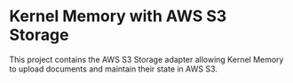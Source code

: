 # Kernel Memory with AWS S3 Storage

This project contains the AWS S3 Storage adapter allowing Kernel Memory to upload documents and maintain their state in AWS S3.
